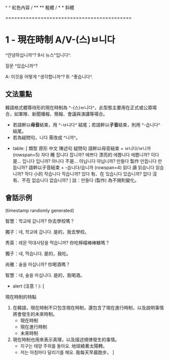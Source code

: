 ^ ^ 紅色內容 / ** ** 粗體 / * * 斜體

===========================================

# 1 - 現在時制 A/V-(스)ㅂ니다

^안녕하십니까^?
9시 뉴스^입니다^.

질문 ^있습니까^?

A: 이것을 어떻게 ^생각합니까^?
B: ^좋습니다^.

## 文法重點

韓語格式體尊待形的現在時制為 ^-(스)ㅂ니다^，此型態主要用在正式或公眾場合，如軍隊、新聞播報、簡報、會議與演講等場合。
- 若語幹以**母音**結束，用 ^-ㅂ니다^ 結尾；若語幹以**子音**結束，則用 ^-습니다^ 結尾。
- 若為疑問句，니다 需改成 ^니까^。

+ table: [
類型	原形	中文	陳述句	疑問句
語幹以母音結束 + ㅂ니다/ㅂ니까 (rowspan=5)		자다	睡	잡니다	잡니까?
에쁘다	漂亮的	에쁩니다	에쁩니까?
이다	是...	입니다	입니까?
아니다	不是...	아닙니다	아닙니까?
만들다	製作	만듭니다	만듭니까?
語幹以子音結束 + -습니다/습니까 (rowspan=4)		읽다	讀	읽습니다	읽습니까?
작다	小的	작습니다	작습니까?
있다	有、在	있습니다	있습니까?
없다	沒有、不在	없습니다	없습니까?
]
註：만들다 (製作) 為不規則變化。

## 會話示例
(timestamp randomly generated)

智慧：학교에 갑니까?
你去學校嗎？

獨子：네, 학교에 갑니다.
是的，我去學校。

秀英：레몬 막대사탕을 먹습니까?
你吃檸檬棒棒糖嗎？

獨子：네, 먹습니다.
是的，我吃。

尚雅：술을 마십니까?
你喝酒嗎？

智慧：네, 술을 마십니다.
是的，我喝酒。

+ alert (注意！): [

現在時制的特點
1. 在韓語，現在時制不只包含現在時制，還包含了現在進行時制，以及說明事情將會發生的未來時制。
	- 現在時制
	- 現在進行時制
	- 未來時制
2. 現在時制也用來表示真理，以及描述規律發生的事情。
	- 지구는 태양 주위를 돌아요. 地球繞著太陽轉。
	- 저는 아침마다 달리기를 해요. 我每天早晨跑步。
]
